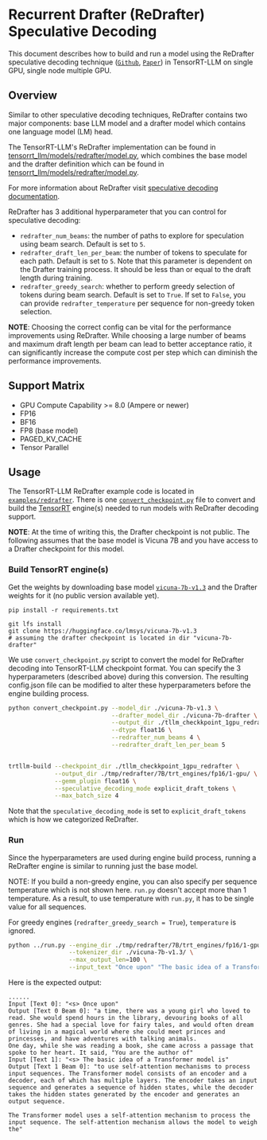 # Recurrent Drafter (ReDrafter) Speculative Decoding

This document describes how to build and run a model using the ReDrafter speculative decoding technique ([`Github`](https://github.com/apple/ml-recurrent-drafter), [`Paper`](https://arxiv.org/abs/2403.09919)) in TensorRT-LLM on single GPU, single node multiple GPU.

## Overview
Similar to other speculative decoding techniques, ReDrafter contains two major components: base LLM model and a drafter model which contains one language model (LM) head.

The TensorRT-LLM's ReDrafter implementation can be found in [tensorrt_llm/models/redrafter/model.py](../../tensorrt_llm/models/redrafter/model.py), which combines the base model and the drafter definition which can be found in [tensorrt_llm/models/redrafter/model.py](../../tensorrt_llm/models/redrafter/drafter.py).

For more information about ReDrafter visit [speculative decoding documentation](https://nvidia.github.io/TensorRT-LLM/advanced/speculative-decoding.html).

ReDrafter has 3 additional hyperparameter that you can control for speculative decoding:
- `redrafter_num_beams`: the number of paths to explore for speculation using beam search. Default is set to `5`.
- `redrafter_draft_len_per_beam`: the number of tokens to speculate for each path. Default is set to `5`. Note that this parameter is dependent on the Drafter training process. It should be less than or equal to the draft length during training.
- `redrafter_greedy_search`: whether to perform greedy selection of tokens during beam search. Default is set to `True`. If set to `False`, you can provide `redrafter_temperature` per sequence for non-greedy token selection.

**NOTE**: Choosing the correct config can be vital for the performance improvements using ReDrafter.
While choosing a large number of beams and maximum draft length per beam can lead to better acceptance ratio, it can significantly increase the compute cost per step which can diminish the performance improvements.

## Support Matrix
  * GPU Compute Capability >= 8.0 (Ampere or newer)
  * FP16
  * BF16
  * FP8 (base model)
  * PAGED_KV_CACHE
  * Tensor Parallel

## Usage
The TensorRT-LLM ReDrafter example code is located in [`examples/redrafter`](./). There is one [`convert_checkpoint.py`](./convert_checkpoint.py) file to convert and build the [TensorRT](https://developer.nvidia.com/tensorrt) engine(s) needed to run models with ReDrafter decoding support.

**NOTE**: At the time of writing this, the Drafter checkpoint is not public. The following assumes that the base model is Vicuna 7B and you have access to a Drafter checkpoint for this model.

### Build TensorRT engine(s)
Get the weights by downloading base model [`vicuna-7b-v1.3`](https://huggingface.co/lmsys/vicuna-7b-v1.3) and the Drafter weights for it (no public version available yet).

```
pip install -r requirements.txt

git lfs install
git clone https://huggingface.co/lmsys/vicuna-7b-v1.3
# assuming the drafter checkpoint is located in dir "vicuna-7b-drafter"
```

We use `convert_checkpoint.py` script to convert the model for ReDrafter decoding into TensorRT-LLM checkpoint format.
You can specify the 3 hyperparameters (described above) during this conversion. The resulting config.json file can be modified to alter these hyperparameters before the engine building process.

```bash
python convert_checkpoint.py --model_dir ./vicuna-7b-v1.3 \
                             --drafter_model_dir ./vicuna-7b-drafter \
                             --output_dir ./tllm_checkkpoint_1gpu_redrafter \
                             --dtype float16 \
                             --redrafter_num_beams 4 \
                             --redrafter_draft_len_per_beam 5


trtllm-build --checkpoint_dir ./tllm_checkkpoint_1gpu_redrafter \
             --output_dir ./tmp/redrafter/7B/trt_engines/fp16/1-gpu/ \
             --gemm_plugin float16 \
             --speculative_decoding_mode explicit_draft_tokens \
             --max_batch_size 4

```

Note that the `speculative_decoding_mode` is set to `explicit_draft_tokens` which is how we categorized ReDrafter.

### Run

Since the hyperparameters are used during engine build process, running a ReDrafter engine is similar to running just the base model.

NOTE: If you build a non-greedy engine, you can also specify per sequence temperature which is not shown here. `run.py` doesn't accept more than 1 temperature. As a result, to use temperature with `run.py`, it has to be single value for all sequences.

For greedy engines (`redrafter_greedy_search = True`), `temperature` is ignored.

```bash
python ../run.py --engine_dir ./tmp/redrafter/7B/trt_engines/fp16/1-gpu/ \
                 --tokenizer_dir ./vicuna-7b-v1.3/ \
                 --max_output_len=100 \
                 --input_text "Once upon" "The basic idea of a Transformer model is"
```

Here is the expected output:
```text
......
Input [Text 0]: "<s> Once upon"
Output [Text 0 Beam 0]: "a time, there was a young girl who loved to read. She would spend hours in the library, devouring books of all genres. She had a special love for fairy tales, and would often dream of living in a magical world where she could meet princes and princesses, and have adventures with talking animals.
One day, while she was reading a book, she came across a passage that spoke to her heart. It said, "You are the author of"
Input [Text 1]: "<s> The basic idea of a Transformer model is"
Output [Text 1 Beam 0]: "to use self-attention mechanisms to process input sequences. The Transformer model consists of an encoder and a decoder, each of which has multiple layers. The encoder takes an input sequence and generates a sequence of hidden states, while the decoder takes the hidden states generated by the encoder and generates an output sequence.

The Transformer model uses a self-attention mechanism to process the input sequence. The self-attention mechanism allows the model to weigh the"
```
